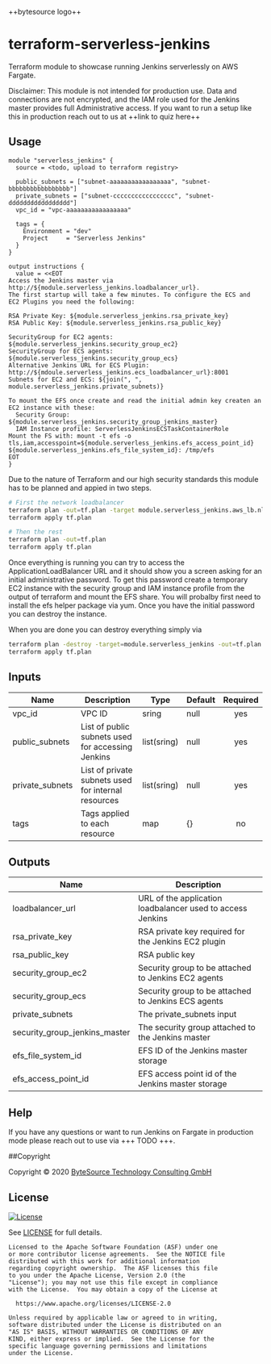 ++bytesource logo++

# terraform-serverless-jenkins

Terraform module to showcase running Jenkins serverlessly on AWS Fargate.

Disclaimer: This module is not intended for production use. Data and connections are not encrypted, and the IAM role used for the Jenkins master provides full Administrative access. If you want to run a setup like this in production reach out to us at ++link to quiz here++

## Usage

```
module "serverless_jenkins" {
  source = <todo, upload to terraform registry>

  public_subnets = ["subnet-aaaaaaaaaaaaaaaaa", "subnet-bbbbbbbbbbbbbbbbb"]
  private_subnets = ["subnet-ccccccccccccccccc", "subnet-ddddddddddddddddd"]
  vpc_id = "vpc-aaaaaaaaaaaaaaaaa"

  tags = {
    Environment = "dev"
    Project     = "Serverless Jenkins"
  }
}

output instructions {
  value = <<EOT
Access the Jenkins master via http://${module.serverless_jenkins.loadbalancer_url}.
The first startup will take a few minutes. To configure the ECS and EC2 Plugins you need the following:

RSA Private Key: ${module.serverless_jenkins.rsa_private_key}
RSA Public Key: ${module.serverless_jenkins.rsa_public_key}

SecurityGroup for EC2 agents: ${module.serverless_jenkins.security_group_ec2}
SecurityGroup for ECS agents: ${module.serverless_jenkins.security_group_ecs}
Alternative Jenkins URL for ECS Plugin: http://${mdoule.serverless_jenkins.ecs_loadbalancer_url}:8001
Subnets for EC2 and ECS: ${join(", ", module.serverless_jenkins.private_subnets)}

To mount the EFS once create and read the initial admin key createn an EC2 instance with these:
  Security Group: ${module.serverless_jenkins.security_group_jenkins_master}
  IAM Instance profile: ServerlessJenkinsECSTaskContainerRole
Mount the FS with: mount -t efs -o tls,iam,accesspoint=${module.serverless_jenkins.efs_access_point_id} ${module.serverless_jenkins.efs_file_system_id}: /tmp/efs
EOT
}
```

Due to the nature of Terraform and our high security standards this module has to be planned and appied in two steps.

```bash
# First the network loadbalancer
terraform plan -out=tf.plan -target module.serverless_jenkins.aws_lb.nlb
terraform apply tf.plan

# Then the rest
terraform plan -out=tf.plan
terraform apply tf.plan
```

Once everything is running you can try to access the ApplicationLoadBalancer URL and it should show you a screen asking for an initial administrative password. To get this password create a temporary EC2 instance with the security group and IAM instance profile from the output of terraform and mount the EFS share. You will probalby first need to install the efs helper package via yum. Once you have the initial password you can destroy the instance.

When you are done you can destroy everything simply via
```bash
terraform plan -destroy -target=module.serverless_jenkins -out=tf.plan
terraform apply tf.plan
```

## Inputs

| Name | Description | Type | Default | Required |
|------|-------------|------|---------|:--------:|
|vpc_id|VPC ID|sring|null|yes|
|public_subnets|List of public subnets used for accessing Jenkins|list(sring)|null|yes|
|private_subnets|List of private subnets used for internal resources|list(sring)|null|yes|
|tags|Tags applied to each resource|map|{}|no|

## Outputs

| Name | Description |
|------|-------------|
|loadbalancer_url|URL of the application loadbalancer used to access Jenkins|
|rsa_private_key|RSA private key required for the Jenkins EC2 plugin|
|rsa_public_key|RSA public key|
|security_group_ec2|Security group to be attached to Jenkins EC2 agents|
|security_group_ecs|Security group to be attached to Jenkins ECS agents|
|private_subnets|The private_subnets input|
|security_group_jenkins_master|The security group attached to the Jenkins master|
|efs_file_system_id|EFS ID of the Jenkins master storage|
|efs_access_point_id|EFS access point id of the Jenkins master storage|

## Help

If you have any questions or want to run Jenkins on Fargate in production mode please reach out to use via +++ TODO +++.

##Copyright

Copyright © 2020 [ByteSource Technology Consulting GmbH](https://bytesource.net/)

## License

[![License](https://img.shields.io/badge/License-Apache%202.0-blue.svg)](https://opensource.org/licenses/Apache-2.0)

See [LICENSE](LICENSE) for full details.

    Licensed to the Apache Software Foundation (ASF) under one
    or more contributor license agreements.  See the NOTICE file
    distributed with this work for additional information
    regarding copyright ownership.  The ASF licenses this file
    to you under the Apache License, Version 2.0 (the
    "License"); you may not use this file except in compliance
    with the License.  You may obtain a copy of the License at

      https://www.apache.org/licenses/LICENSE-2.0

    Unless required by applicable law or agreed to in writing,
    software distributed under the License is distributed on an
    "AS IS" BASIS, WITHOUT WARRANTIES OR CONDITIONS OF ANY
    KIND, either express or implied.  See the License for the
    specific language governing permissions and limitations
    under the License.
